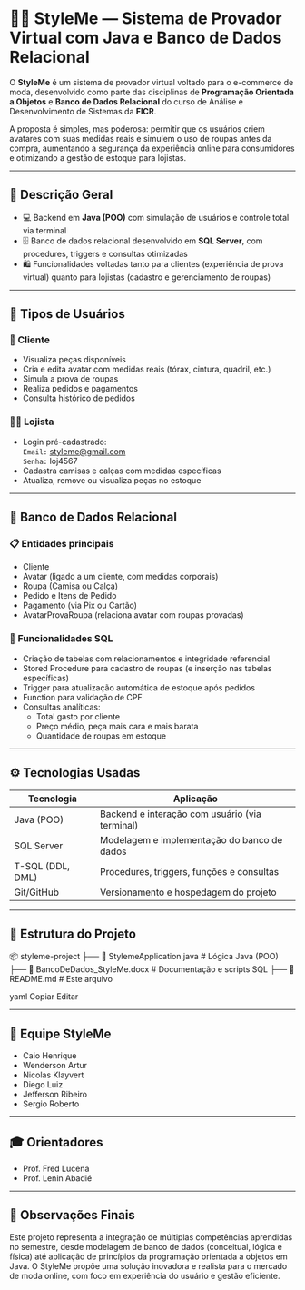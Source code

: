 # 👚🧥 StyleMe — Sistema de Provador Virtual com Java e Banco de Dados Relacional

O **StyleMe** é um sistema de provador virtual voltado para o e-commerce de moda, desenvolvido como parte das disciplinas de **Programação Orientada a Objetos** e **Banco de Dados Relacional** do curso de Análise e Desenvolvimento de Sistemas da **FICR**.

A proposta é simples, mas poderosa: permitir que os usuários criem avatares com suas medidas reais e simulem o uso de roupas antes da compra, aumentando a segurança da experiência online para consumidores e otimizando a gestão de estoque para lojistas.

---

## 📌 Descrição Geral

- 💻 Backend em **Java (POO)** com simulação de usuários e controle total via terminal
- 🗄️ Banco de dados relacional desenvolvido em **SQL Server**, com procedures, triggers e consultas otimizadas
- 🛍️ Funcionalidades voltadas tanto para clientes (experiência de prova virtual) quanto para lojistas (cadastro e gerenciamento de roupas)

---

## 👤 Tipos de Usuários

### 🧍 Cliente
- Visualiza peças disponíveis
- Cria e edita avatar com medidas reais (tórax, cintura, quadril, etc.)
- Simula a prova de roupas
- Realiza pedidos e pagamentos
- Consulta histórico de pedidos

### 🧑‍💼 Lojista
- Login pré-cadastrado:  
  `Email:` styleme@gmail.com  
  `Senha:` loj4567
- Cadastra camisas e calças com medidas específicas
- Atualiza, remove ou visualiza peças no estoque

---

## 🧠 Banco de Dados Relacional

### 📋 Entidades principais
- Cliente
- Avatar (ligado a um cliente, com medidas corporais)
- Roupa (Camisa ou Calça)
- Pedido e Itens de Pedido
- Pagamento (via Pix ou Cartão)
- AvatarProvaRoupa (relaciona avatar com roupas provadas)

### 📌 Funcionalidades SQL
- Criação de tabelas com relacionamentos e integridade referencial
- Stored Procedure para cadastro de roupas (e inserção nas tabelas específicas)
- Trigger para atualização automática de estoque após pedidos
- Function para validação de CPF
- Consultas analíticas:
  - Total gasto por cliente
  - Preço médio, peça mais cara e mais barata
  - Quantidade de roupas em estoque

---

## ⚙️ Tecnologias Usadas

| Tecnologia         | Aplicação                                  |
|--------------------|---------------------------------------------|
| Java (POO)         | Backend e interação com usuário (via terminal) |
| SQL Server         | Modelagem e implementação do banco de dados |
| T-SQL (DDL, DML)   | Procedures, triggers, funções e consultas   |
| Git/GitHub         | Versionamento e hospedagem do projeto       |

---

## 📁 Estrutura do Projeto

📦 styleme-project
├── 📄 StylemeApplication.java # Lógica Java (POO)
├── 📄 BancoDeDados_StyleMe.docx # Documentação e scripts SQL
├── 📄 README.md # Este arquivo

yaml
Copiar
Editar

---

## 👥 Equipe StyleMe

- Caio Henrique  
- Wenderson Artur  
- Nicolas Klayvert  
- Diego Luiz  
- Jefferson Ribeiro  
- Sergio Roberto  

---

## 🎓 Orientadores
- Prof. Fred Lucena
- Prof. Lenin Abadié

---

## 🧾 Observações Finais

Este projeto representa a integração de múltiplas competências aprendidas no semestre, desde modelagem de banco de dados (conceitual, lógica e física) até aplicação de princípios da programação orientada a objetos em Java. O StyleMe propõe uma solução inovadora e realista para o mercado de moda online, com foco em experiência do usuário e gestão eficiente.
